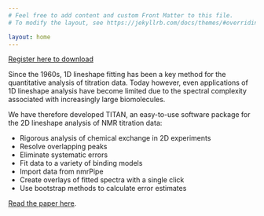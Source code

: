 ```yaml
---
# Feel free to add content and custom Front Matter to this file.
# To modify the layout, see https://jekyllrb.com/docs/themes/#overriding-theme-defaults

layout: home
---
```


[Register here to download](register)

Since the 1960s, 1D lineshape fitting has been a key method for the quantitative analysis of titration data. Today however, even applications of 1D lineshape analysis have become limited due to the spectral complexity associated with increasingly large biomolecules.

We have therefore developed TITAN, an easy-to-use software package for the 2D lineshape analysis of NMR titration data:
* Rigorous analysis of chemical exchange in 2D experiments
* Resolve overlapping peaks
* Eliminate systematic errors
* Fit data to a variety of binding models
* Import data from nmrPipe
* Create overlays of fitted spectra with a single click
* Use bootstrap methods to calculate error estimates

[Read the paper here](http://www.nature.com/articles/srep24826).
